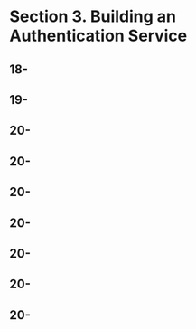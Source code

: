 # Section 3. Building an Authentication Service

## 18-
## 19-
## 20-
## 20-
## 20-
## 20-
## 20-
## 20-
## 20-